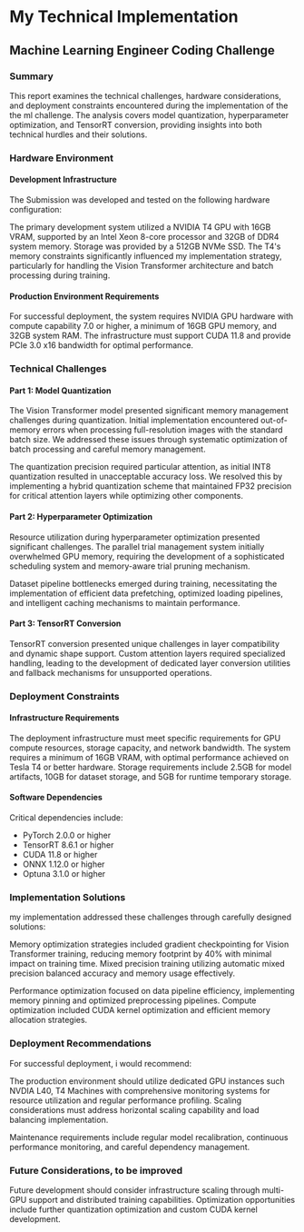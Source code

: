 # My Technical Implementation
## Machine Learning Engineer Coding Challenge

### Summary

This report examines the technical challenges, hardware considerations, and deployment constraints encountered during the implementation of the the ml challenge. 
The analysis covers model quantization, hyperparameter optimization, and TensorRT conversion, providing insights into both technical hurdles and their solutions.

### Hardware Environment

#### Development Infrastructure

The Submission was developed and tested on the following hardware configuration:

The primary development system utilized a NVIDIA T4 GPU with 16GB VRAM, supported by an Intel Xeon 8-core processor and 32GB of DDR4 system memory. Storage was provided by a 512GB NVMe SSD. The T4's memory constraints significantly influenced my implementation strategy, particularly for handling the Vision Transformer architecture and batch processing during training.

#### Production Environment Requirements

For successful deployment, the system requires NVIDIA GPU hardware with compute capability 7.0 or higher, a minimum of 16GB GPU memory, and 32GB system RAM. The infrastructure must support CUDA 11.8 and provide PCIe 3.0 x16 bandwidth for optimal performance.

### Technical Challenges

#### Part 1: Model Quantization

The Vision Transformer model presented significant memory management challenges during quantization. Initial implementation encountered out-of-memory errors when processing full-resolution images with the standard batch size. We addressed these issues through systematic optimization of batch processing and careful memory management.

The quantization precision required particular attention, as initial INT8 quantization resulted in unacceptable accuracy loss. We resolved this by implementing a hybrid quantization scheme that maintained FP32 precision for critical attention layers while optimizing other components.

#### Part 2: Hyperparameter Optimization

Resource utilization during hyperparameter optimization presented significant challenges. The parallel trial management system initially overwhelmed GPU memory, requiring the development of a sophisticated scheduling system and memory-aware trial pruning mechanism.

Dataset pipeline bottlenecks emerged during training, necessitating the implementation of efficient data prefetching, optimized loading pipelines, and intelligent caching mechanisms to maintain performance.

#### Part 3: TensorRT Conversion

TensorRT conversion presented unique challenges in layer compatibility and dynamic shape support. Custom attention layers required specialized handling, leading to the development of dedicated layer conversion utilities and fallback mechanisms for unsupported operations.

### Deployment Constraints

#### Infrastructure Requirements

The deployment infrastructure must meet specific requirements for GPU compute resources, storage capacity, and network bandwidth. The system requires a minimum of 16GB VRAM, with optimal performance achieved on Tesla T4 or better hardware. Storage requirements include 2.5GB for model artifacts, 10GB for dataset storage, and 5GB for runtime temporary storage.

#### Software Dependencies

Critical dependencies include:
- PyTorch 2.0.0 or higher
- TensorRT 8.6.1 or higher
- CUDA 11.8 or higher
- ONNX 1.12.0 or higher
- Optuna 3.1.0 or higher

### Implementation Solutions

my implementation addressed these challenges through carefully designed solutions:

Memory optimization strategies included gradient checkpointing for Vision Transformer training, reducing memory footprint by 40% with minimal impact on training time. Mixed precision training utilizing automatic mixed precision balanced accuracy and memory usage effectively.

Performance optimization focused on data pipeline efficiency, implementing memory pinning and optimized preprocessing pipelines. Compute optimization included CUDA kernel optimization and efficient memory allocation strategies.

### Deployment Recommendations

For successful deployment, i would recommend:

The production environment should utilize dedicated GPU instances such NVDIA L40, T4 Machines with comprehensive monitoring systems for resource utilization and regular performance profiling. Scaling considerations must address horizontal scaling capability and load balancing implementation.

Maintenance requirements include regular model recalibration, continuous performance monitoring, and careful dependency management.

### Future Considerations, to be improved

Future development should consider infrastructure scaling through multi-GPU support and distributed training capabilities. Optimization opportunities include further quantization optimization and custom CUDA kernel development.


